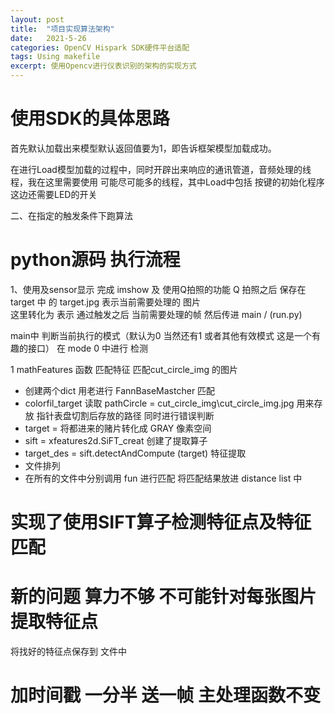 ```yaml
---
layout: post
title:  "项目实现算法架构"
date:   2021-5-26
categories: OpenCV Hispark SDK硬件平台适配
tags: Using makefile
excerpt: 使用Opencv进行仪表识别的架构的实现方式
--- 
```

# 使用SDK的具体思路  
首先默认加载出来模型默认返回值要为1，即告诉框架模型加载成功。

在进行Load模型加载的过程中，同时开辟出来响应的通讯管道，音频处理的线程，我在这里需要使用  可能尽可能多的线程，其中Load中包括 按键的初始化程序  这边还需要LED的开关



二、在指定的触发条件下跑算法




# python源码 执行流程
1、使用及sensor显示   完成 imshow 及  使用Q拍照的功能  Q 拍照之后 保存在  target 中  的 target.jpg 表示当前需要处理的 图片    
这里转化为  表示 通过触发之后 当前需要处理的帧  然后传进 main / (run.py)


main中 判断当前执行的模式（默认为0  当然还有1   或者其他有效模式  这是一个有趣的接口）  在  mode 0  中进行 检测 


1 mathFeatures 函数 匹配特征  匹配cut_circle_img 的图片
- 创建两个dict 用老进行 FannBaseMastcher 匹配 
- colorfil_target 读取 pathCircle = cut_circle_img\\cut_circle_img.jpg 用来存放 指针表盘切割后存放的路径  同时进行错误判断
- target = 将都进来的赌片转化成 GRAY 像素空间
- sift = xfeatures2d.SiFT_creat  创建了提取算子
- target_des = sift.detectAndCompute (target)   特征提取   
- 文件排列 
- 在所有的文件中分别调用 fun 进行匹配 将匹配结果放进 distance list 中


# 实现了使用SIFT算子检测特征点及特征匹配



# 新的问题 算力不够  不可能针对每张图片提取特征点
将找好的特征点保存到 文件中



# 加时间戳  一分半 送一帧   主处理函数不变  